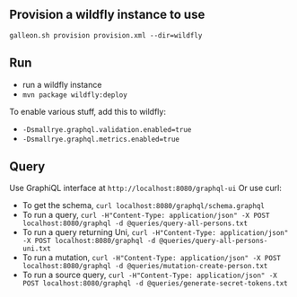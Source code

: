 ## Provision a wildfly instance to use
`galleon.sh provision provision.xml --dir=wildfly`

## Run
- run a wildfly instance 
- `mvn package wildfly:deploy`

To enable various stuff, add this to wildfly:
- `-Dsmallrye.graphql.validation.enabled=true`   
- `-Dsmallrye.graphql.metrics.enabled=true` 

## Query
Use GraphiQL interface at `http://localhost:8080/graphql-ui`
Or use curl:
- To get the schema, `curl localhost:8080/graphql/schema.graphql`
- To run a query, `curl -H"Content-Type: application/json" -X POST localhost:8080/graphql -d @queries/query-all-persons.txt`
- To run a query returning Uni, `curl -H"Content-Type: application/json" -X POST localhost:8080/graphql -d @queries/query-all-persons-uni.txt`
- To run a mutation, `curl -H"Content-Type: application/json" -X POST localhost:8080/graphql -d @queries/mutation-create-person.txt`
- To run a source query, `curl -H"Content-Type: application/json" -X POST localhost:8080/graphql -d @queries/generate-secret-tokens.txt`
